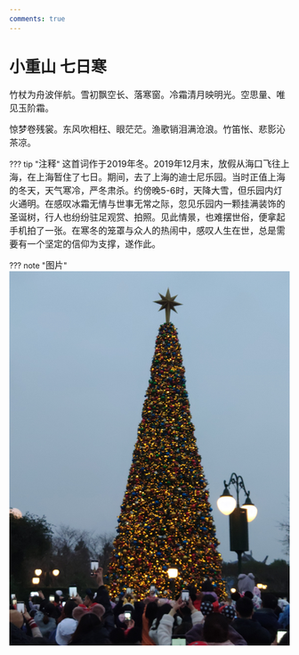 ```yaml
---
comments: true
---
```


# **小重山 七日寒**

<font size=3>竹杖为舟波伴航。雪初飘空长、落寒窗。冷霜清月映明光。空思量、唯见玉阶霜。</font>

<font size=3>惊梦卷残裳。东风吹相枉、眼茫茫。渔歌销泪满沧浪。竹笛怅、悲影沁茶凉。</font>

??? tip "<font size=3>注释</font>"
    <font size=3>这首词作于2019年冬。2019年12月末，放假从海口飞往上海，在上海暂住了七日。期间，去了上海的迪士尼乐园。当时正值上海的冬天，天气寒冷，严冬肃杀。约傍晚5-6时，天降大雪，但乐园内灯火通明。在感叹冰霜无情与世事无常之际，忽见乐园内一颗挂满装饰的圣诞树，行人也纷纷驻足观赏、拍照。见此情景，也难摆世俗，便拿起手机拍了一张。在寒冬的笼罩与众人的热闹中，感叹人生在世，总是需要有一个坚定的信仰为支撑，遂作此。</font>

??? note "<font size=3>图片</font>"
    ![ ](/poem/小重山/圣诞树.png "圣诞树")
